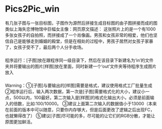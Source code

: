 # Pics2Pic_win
有几张子图与一张目标图，子图作为源然后拼接生成目标图的由子图拼接而成的图
类似上海失恋博物馆中巨幅女主像：网页原文描述：
这张照片上的是一个有1000多张女孩子的自拍照，而拼接成了一个肖像画。男孩和女孩非常的相爱，他们也坚信自己是能够走到婚姻的殿堂，但是在相处的过程中，男孩子居然对女孩子家暴了，女孩子受不了，最后两个人分手收场。


###
程序运行：[子图]放在跟程序同一级目录下，然后在该目录下新建名为‘in’的文件夹并将要输出的图片[样图]放在里面，同时新建一个‘out’文件夹等待程序生成图片放入
###
Warning：①[子图]与要输出的[样图]需要是<BMP>格式，建议使用格式工厂批量生成
         ②程序运行后，输入两次数据，第一次是[子图]需要格式化的大小，建议小一点，500以内，100最好。第二次输入是[样图]的格式化输出大小，必须是前面输入的倍数，比如:100/10000。
         ③建议上面第二次输入的数据值小于13000（本来在前面的版本中可以随意，只要你内存够大，但是后面更改了逻辑之后出现FC，也就懒得改了）
         ⑤建议[子图]尽可能的多，尽可能的让它们的RGB分散，才能让原图更加鲜活。
